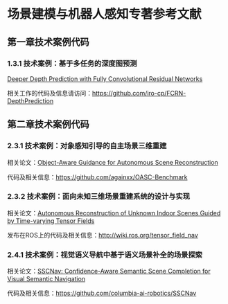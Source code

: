 # 场景建模与机器人感知专著参考文献
## 第一章技术案例代码
### 1.3.1 技术案例：基于多任务的深度图预测
[Deeper Depth Prediction with Fully Convolutional Residual Networks](https://github.com/iro-cp/FCRN-DepthPrediction)

相关工作的代码及信息请访问：https://github.com/iro-cp/FCRN-DepthPrediction


## 第二章技术案例代码
### 2.3.1 技术案例：对象感知引导的自主场景三维重建
相关论文：[Object-Aware Guidance for Autonomous Scene Reconstruction](https://vcc.tech/research/2018/ObjNBV)

代码及相关信息：https://github.com/againxx/OASC-Benchmark


### 2.3.2 技术案例：面向未知三维场景重建系统的设计与实现
相关论文：[Autonomous Reconstruction of Unknown Indoor Scenes Guided by Time-varying Tensor Fields](https://vcc.tech/research/2017/Fetch1)

发布在ROS上的代码及相关信息：http://wiki.ros.org/tensor_field_nav

### 2.4.1 技术案例：视觉语义导航中基于语义场景补全的场景探索
相关论文：[SSCNav: Confidence-Aware Semantic Scene Completion for Visual Semantic Navigation](https://sscnav.cs.columbia.edu/) 

代码及相关信息：https://github.com/columbia-ai-robotics/SSCNav


